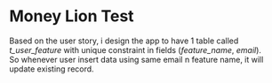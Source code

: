 # Money Lion Test


Based on the user story, 
i design the app to have 1 table called _t_user_feature_ with unique constraint in fields (_feature_name_, _email_).
<br />So whenever user insert data using same email n feature name, it will update existing record.